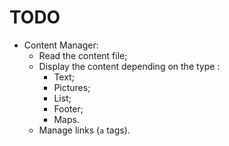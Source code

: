 # TODO

- Content Manager:
  - Read the content file;
  - Display the content depending on the type :
    - Text;
    - Pictures;
    - List;
    - Footer;
    - Maps.
  - Manage links (`a` tags).
